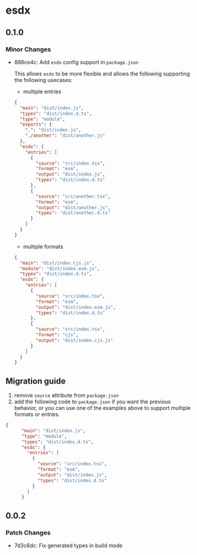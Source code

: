 # esdx

## 0.1.0

### Minor Changes

- 888ce4c: Add `esdx` config support in `package.json`

  This allows `esdx` to be more flexible and allows the following supporting the following usecases:

  - multiple entries

  ```json
  {
    "main": "dist/index.js",
    "types": "dist/index.d.ts",
    "type": "module",
    "exports": {
      ".": "dist/index.js",
      "./another": "dist/another.js"
    },
    "esdx": {
      "entries": [
        {
          "source": "src/index.tsx",
          "format": "esm",
          "output": "dist/index.js",
          "types": "dist/index.d.ts"
        },
        {
          "source": "src/another.tsx",
          "format": "esm",
          "output": "dist/another.js",
          "types": "dist/another.d.ts"
        }
      ]
    }
  }
  ```

  - multiple formats

  ```json
  {
    "main": "dist/index.cjs.js",
    "module": "dist/index.esm.js",
    "types": "dist/index.d.ts",
    "esdx": {
      "entries": [
        {
          "source": "src/index.tsx",
          "format": "esm",
          "output": "dist/index.esm.js",
          "types": "dist/index.d.ts"
        },
        {
          "source": "src/index.tsx",
          "format": "cjs",
          "output": "dist/index.cjs.js"
        }
      ]
    }
  }
  ```

## Migration guide
1. remove `source` attribute from `package.json`
2. add the following code to `package.json` if you want the previous behavior, or you can use one of the examples above to support multiple formats or entries.
```json
{
      "main": "dist/index.js",
      "type": "module",
      "types": "dist/index.d.ts",
      "esdx": {
        "entries": [
          {
            "source": "src/index.tsx",
            "format": "esm",
            "output": "dist/index.js",
            "types": "dist/index.d.ts"
          }
        ]
      }
```

## 0.0.2

### Patch Changes

- 7d3c6dc: Fix generated types in build mode
